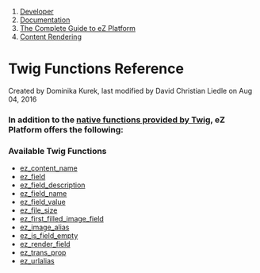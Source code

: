 1.  [Developer](index.html)
2.  [Documentation](Documentation_31429504.html)
3.  [The Complete Guide to eZ Platform](The-Complete-Guide-to-eZ-Platform_31429526.html)
4.  [Content Rendering](Content-Rendering_31429679.html)

# Twig Functions Reference 

Created by Dominika Kurek, last modified by David Christian Liedle on Aug 04, 2016

### In addition to the [native functions provided by Twig](http://twig.sensiolabs.org/doc/functions/index.html), eZ Platform offers the following:

### Available Twig Functions

-   [ez\_content\_name](ez_content_name_32114027.html)
-   [ez\_field](ez_field_32114029.html)
-   [ez\_field\_description](ez_field_description_32114031.html)
-   [ez\_field\_name](ez_field_name_32114033.html)
-   [ez\_field\_value](ez_field_value_32114035.html)
-   [ez\_file\_size](ez_file_size_32114037.html)
-   [ez\_first\_filled\_image\_field](ez_first_filled_image_field_32114043.html)
-   [ez\_image\_alias](ez_image_alias_32114045.html)
-   [ez\_is\_field\_empty](ez_is_field_empty_32114039.html)
-   [ez\_render\_field](ez_render_field_32114041.html)
-   [ez\_trans\_prop](ez_trans_prop_32114049.html)
-   [ez\_urlalias](ez_urlalias_32114047.html)

 






